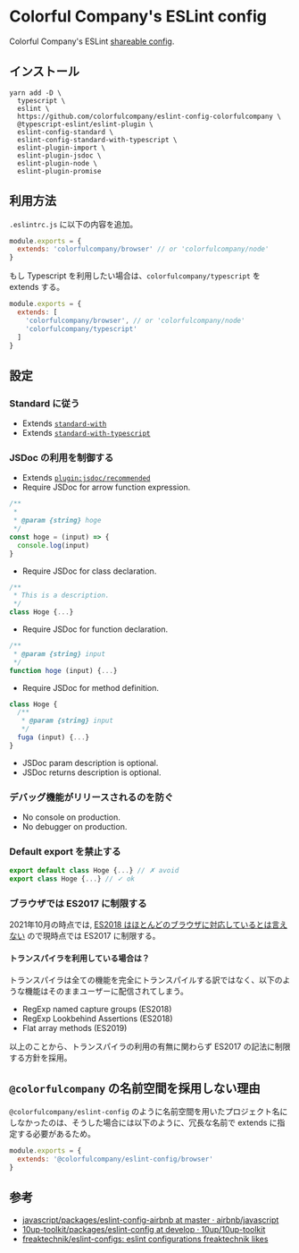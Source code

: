# Colorful Company's ESLint config

Colorful Company's ESLint [shareable config](https://eslint.org/docs/developer-guide/shareable-configs).

## インストール

```
yarn add -D \
  typescript \
  eslint \
  https://github.com/colorfulcompany/eslint-config-colorfulcompany \
  @typescript-eslint/eslint-plugin \
  eslint-config-standard \
  eslint-config-standard-with-typescript \
  eslint-plugin-import \
  eslint-plugin-jsdoc \
  eslint-plugin-node \
  eslint-plugin-promise
```

## 利用方法

`.eslintrc.js` に以下の内容を追加。
```js
module.exports = {
  extends: 'colorfulcompany/browser' // or 'colorfulcompany/node'
}
```

もし Typescript を利用したい場合は、`colorfulcompany/typescript` を extends する。

```js
module.exports = {
  extends: [
    'colorfulcompany/browser', // or 'colorfulcompany/node'
    'colorfulcompany/typescript'
  ]
}
```

## 設定
### Standard に従う
- Extends [`standard-with`](https://github.com/standard/eslint-config-standard)
- Extends [`standard-with-typescript`](https://github.com/standard/eslint-config-standard-script)

### JSDoc の利用を制御する
- Extends [`plugin:jsdoc/recommended`](https://github.com/gajus/eslint-plugin-jsdoc)
- Require JSDoc for arrow function expression.
```js
/**
 *
 * @param {string} hoge
 */
const hoge = (input) => {
  console.log(input)
}
```
- Require JSDoc for class declaration.
```js
/**
 * This is a description.
 */
class Hoge {...}
```
- Require JSDoc for function declaration.
```js
/**
 * @param {string} input
 */
function hoge (input) {...}
```
- Require JSDoc for method definition.
```js
class Hoge {
  /**
   * @param {string} input
   */
  fuga (input) {...}
}
```
- JSDoc param description is optional.
- JSDoc returns description is optional.

### デバッグ機能がリリースされるのを防ぐ
- No console on production.
- No debugger on production.

### Default export を禁止する
```js
export default class Hoge {...} // ✗ avoid
export class Hoge {...} // ✓ ok
```

### ブラウザでは ES2017 に制限する
2021年10月の時点では, [ES2018 はほとんどのブラウザに対応しているとは言えない](https://caniuse.com/?feats=mdn-javascript_builtins_regexp_dotall,mdn-javascript_builtins_regexp_lookbehind_assertion,mdn-javascript_builtins_regexp_named_capture_groups,mdn-javascript_builtins_regexp_property_escapes,mdn-javascript_builtins_symbol_asynciterator,mdn-javascript_functions_method_definitions_async_generator_methods,mdn-javascript_grammar_template_literals_template_literal_revision,mdn-javascript_operators_destructuring_rest_in_objects,mdn-javascript_operators_spread_spread_in_destructuring,promise-finally) ので現時点では ES2017 に制限する。

#### トランスパイラを利用している場合は？
トランスパイラは全ての機能を完全にトランスパイルする訳ではなく、以下のような機能はそのままユーザーに配信されてしまう。

- RegExp named capture groups (ES2018)
- RegExp Lookbehind Assertions (ES2018)
- Flat array methods (ES2019)

以上のことから、トランスパイラの利用の有無に関わらず ES2017 の記法に制限する方針を採用。

## `@colorfulcompany` の名前空間を採用しない理由
`@colorfulcompany/eslint-config` のように名前空間を用いたプロジェクト名にしなかったのは、そうした場合には以下のように、冗長な名前で extends に指定する必要があるため。

```js
module.exports = {
  extends: '@colorfulcompany/eslint-config/browser'
}
```

## 参考

- [javascript/packages/eslint\-config\-airbnb at master · airbnb/javascript](https://github.com/airbnb/javascript/tree/master/packages/eslint-config-airbnb)
- [10up\-toolkit/packages/eslint\-config at develop · 10up/10up\-toolkit](https://github.com/10up/10up-toolkit/tree/develop/packages/eslint-config)
- [freaktechnik/eslint\-configs: eslint configurations freaktechnik likes](https://github.com/freaktechnik/eslint-configs)
